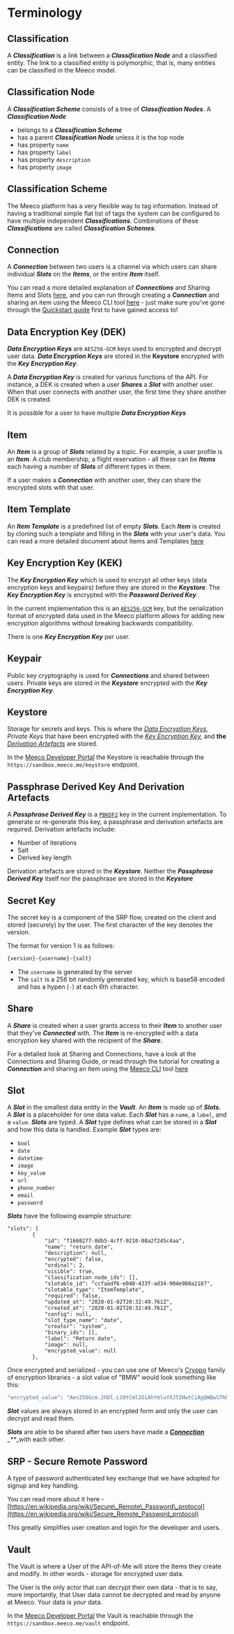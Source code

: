 # Terminology

## Classification

A _**Classification**_ is a link between a _**Classification Node**_ and a classified entity. The link to a classified entity is polymorphic, that is, many entities can be classified in the Meeco model.

## Classification Node

A _**Classification Scheme**_ consists of a tree of _**Classification Nodes**_. A _**Classification Node**_

* belongs to a _**Classification Scheme**_
* has a parent _**Classification Node**_ unless it is the top node
* has property `name`
* has property `label`
* has property `description`
* has property `image`

## Classification Scheme

The Meeco platform has a very flexible way to tag information. Instead of having a traditional simple flat list of tags the system can be configured to have multiple independent _**Classifications**_. Combinations of these _**Classifications**_ are called _**Classification Schemes**_.

## Connection

A _**Connection**_ between two users is a channel via which users can share individual _**Slots**_ on the _**Items**_, or the entire _**Item**_ itself.

You can read a more detailed explanation of _**Connections**_ and Sharing Items and Slots [here](connections-and-sharing.md), and you can run through creating a _**Connection**_ and sharing an item using the Meeco CLI tool [here](connections-and-sharing.md) - just make sure you've gone through the [Quickstart guide](../getting-started/quickstart.md) first to have gained access to!

## Data Encryption Key \(DEK\)

_**Data Encryption Keys**_ are `AES256-GCM` keys used to encrypted and decrypt user data. _**Data Encryption Keys**_ are stored in the **Keystore** encrypted with the _**Key Encryption Key**_.

A _**Data Encryption Key**_ is created for various functions of the API. For instance, a DEK is created when a user _**Shares**_ a _**Slot**_ with another user. When that user connects with another user, the first time they share another DEK is created.

It is possible for a user to have multiple _**Data Encryption Keys**_

## Item

An _**Item**_ is a group of _**Slots**_ related by a topic. For example, a user profile is an _**Item**_. A club membership, a flight reservation - all these can be _**Items**_ each having a number of _**Slots**_ of different types in them.

If a user makes a _**Connection**_ with another user, they can share the encrypted slots with that user.

## Item Template

An _**Item Template**_ is a predefined list of empty _**Slots**_. Each _**Item**_ is created by cloning such a template and filling in the _**Slots**_ with your user's data. You can read a more detailed document about Items and Templates [here](items-and-slots.md)

## Key Encryption Key \(KEK\)

The _**Key Encryption Key**_ which is used to encrypt all other keys \(data encryption keys and keypairs\) before they are stored in the _**Keystore**_. The _**Key Encryption Key**_ is encrypted with the _**Password Derived Key**_.

In the current implementation this is an [`AES256-GCM`](https://en.wikipedia.org/wiki/Advanced_Encryption_Standard) key, but the serialization format of encrypted data used in the Meeco platform allows for adding new encryption algorithms without breaking backwards compatibility.

There is one _**Key Encryption Key**_ per user.

## Keypair

Public key cryptography is used for _**Connections**_ and shared between users. Private keys are stored in the _**Keystore**_ encrypted with the _**Key Encryption Key**_.

## Keystore

Storage for secrets and keys. This is where the [_Data Encryption Keys_](terminology.md#data-encryption-key-dek)_, Private Keys_ that have been encrypted with the [_Key Encryption Key_](terminology.md#key-encryption-key-kek)_,_ and **the** [_Derivation Artefacts_](terminology.md#passphrase-derived-key-and-derivation-artefacts) are stored.

In the [Meeco Developer Portal](https://dev.meeco.me) the Keystore is reachable through the `https://sandbox.meeco.me/keystore` endpoint.

## Passphrase Derived Key And Derivation Artefacts

A _**Passphrase Derived Key**_ is a [`PBKDF2`](https://en.wikipedia.org/wiki/PBKDF2) key in the current implementation. To generate or re-generate this key, a passphrase and derivation artefacts are required. Derivation artefacts include:

* Number of iterations
* Salt
* Derived key length

Derivation artefacts are stored in the _**Keystore**_. Neither the _**Passphrase Derived Key**_ itself nor the passphrase are stored in the _**Keystore**_

## Secret Key

The secret key is a component of the SRP flow, created on the client and stored \(securely\) by the user. The first character of the key denotes the version.

The format for version 1 is as follows:

```bash
{version}-{username}-{salt}
```

* The `username` is generated by the server
* The `salt` is a 256 bit randomly generated key, which is base58 encoded and has a hypen \(`-`\) at each 6th character.

## Share

A _**Share**_ is created when a user grants access to their _**Item**_ to another user that they've _**Connected**_ with. The _**Item**_ is re-encrypted with a data encryption key shared with the recipient of the _**Share**_.

For a detailed look at Sharing and Connections, have a look at the Connections and Sharing Guide, or read through the tutorial for creating a _**Connection**_ and sharing an item using the [Meeco CLI](../tools/meeco-cli.md) tool [here](connections-and-sharing.md)

## Slot

A _**Slot**_ in the smallest data entity in the _**Vault**_. An _**Item**_ is made up of _**Slots.**_ A _**Slot**_ is a placeholder for one data value. Each _**Slot**_ has a `name`, a `label`, and a `value`. _**Slots**_ are typed. A _**Slot**_ type defines what can be stored in a _**Slot**_ and how this data is handled. Example _**Slot**_ types are:

* `bool`
* `date`
* `datetime`
* `image`
* `key_value`
* `url`
* `phone_number`
* `email`
* `password`

_**Slots**_ have the following example structure:

```text
"slots": [
        {
            "id": "f1668277-0db5-4cff-9210-08a2f245c4aa",
            "name": "return_date",
            "description": null,
            "encrypted": false,
            "ordinal": 2,
            "visible": true,
            "classification_node_ids": [],
            "slotable_id": "ccfaadf6-e040-433f-ad34-904e988a2187",
            "slotable_type": "ItemTemplate",
            "required": false,
            "updated_at": "2020-01-02T20:32:49.761Z",
            "created_at": "2020-01-02T20:32:49.761Z",
            "config": null,
            "slot_type_name": "date",
            "creator": "system",
            "binary_ids": [],
            "label": "Return date",
            "image": null,
            "encrypted_value": null
        },
```

Once encrypted and serialized - you can use one of Meeco's [Cryppo](../tools/cryppo.md) family of encryption libraries - a slot value of "BMW" would look something like this:

```bash
"encrypted_value": "Aes256Gcm.2hDl.LS0tCml2OiAhYmluYXJ5IHwtCiAgQWQwSThDZk5qRnFycmFuMAphdDogIWJpbmFyeSB8LQogIDJXVklzbUxOSWVoOHZIVDB1ZzBtZVE9PQphZDogbm9uQQo="
```

_**Slot**_ values are always stored in an encrypted form and only the user can decrypt and read them.

_**Slots**_ are able to be shared after two users have made a [_**Connection**_](terminology.md#connection) \__\*\*_\_with each other.

## SRP - Secure Remote Password

A type of password authenticated key exchange that we have adopted for signup and key handling.

You can read more about it here - [https://en.wikipedia.org/wiki/Secure\_Remote\_Password\_protocol](https://en.wikipedia.org/wiki/Secure_Remote_Password_protocol)

This greatly simplifies user creation and login for the developer and users.

## Vault

The Vault is where a User of the API-of-Me will store the Items they create and modify. In other words - storage for encrypted user data.

The User is the only actor that can decrypt their own data - that is to say, more importantly, that User data cannot be decrypted and read by anyone at Meeco. Your data is _your_ data.

In the [Meeco Developer Portal](https://dev.meeco.me) the Vault is reachable through the `https://sandbox.meeco.me/vault` endpoint.

